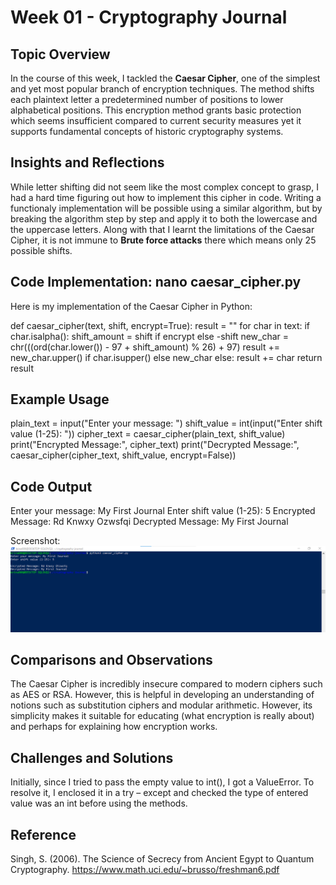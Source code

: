 # Week 01 - Cryptography Journal

## Topic Overview
In the course of this week, I tackled the **Caesar Cipher**, one of the simplest and yet most popular branch of encryption techniques. The method shifts each plaintext letter a predetermined number of positions to lower alphabetical positions. This encryption method grants basic protection which seems insufficient compared to current security measures yet it supports fundamental concepts of historic cryptography systems.
## Insights and Reflections
While letter shifting did not seem like the most complex concept to grasp, I had a hard time figuring out how to implement this cipher in code. Writing a functionaly implementation will be possible using a similar algorithm, but by breaking the algorithm step by step and apply it to both the lowercase and the uppercase letters. Along with that I learnt the limitations of the Caesar Cipher, it is not immune to **Brute force attacks** there which means only 25 possible shifts.
## Code Implementation: nano caesar_cipher.py
Here is my implementation of the Caesar Cipher in Python:

def caesar_cipher(text, shift, encrypt=True):
    result = ""
    for char in text:
        if char.isalpha():
            shift_amount = shift if encrypt else -shift
            new_char = chr(((ord(char.lower()) - 97 + shift_amount) % 26) + 97)
            result += new_char.upper() if char.isupper() else new_char
        else:
            result += char
    return result

## Example Usage
plain_text = input("Enter your message: ")
shift_value = int(input("Enter shift value (1-25): "))
cipher_text = caesar_cipher(plain_text, shift_value)
print("Encrypted Message:", cipher_text)
print("Decrypted Message:", caesar_cipher(cipher_text, shift_value, encrypt=False))

## Code Output
Enter your message: My First Journal
Enter shift value (1-25): 5
Encrypted Message: Rd Knwxy Ozwsfqi
Decrypted Message: My First Journal

Screenshot: 
![Image Description](./images/week01_screenshot.png)


## Comparisons and Observations
The Caesar Cipher is incredibly insecure compared to modern ciphers such as AES or RSA. However, this is helpful in developing an understanding of notions such as substitution ciphers and modular arithmetic. However, its simplicity makes it suitable for educating (what encryption is really about) and perhaps for explaining how encryption works.
## Challenges and Solutions
Initially, since I tried to pass the empty value to int(), I got a ValueError. To resolve it, I enclosed it in a try – except and checked the type of entered value was an int before using the methods.

## Reference
Singh, S. (2006). The Science of Secrecy from Ancient Egypt to Quantum Cryptography. https://www.math.uci.edu/~brusso/freshman6.pdf 

